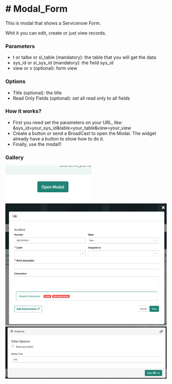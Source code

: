 # # Modal_Form

This is modal that shows a Servicenow Form.

Whit it you can edit, create or just view records.

### Parameters

- t or talbe or sl_table (mandatory): the table that you will get the data
- sys_id or sl_sys_id (mandatory): the field sys_id
- view or v (optional): form view

### Options

- Title (optional): the title
- Read Only Fields (optional): set all read only to all fields

### How it works?

- First you need set the parameters on your URL, like: &sys_id=your_sys_id&table=your_table&view=your_view
- Create a button or send a BroadCast to open the Modal. The widget already have a button to show how to do it.
- Finally, use the modal!!

### Gallery
![Button](https://github.com/WillianCostaOCL/service-now-sp/blob/main/Components/Modal_Form/modal_button.png)
![Form](https://github.com/WillianCostaOCL/service-now-sp/blob/main/Components/Modal_Form/modal_form.png)
![Options](https://github.com/WillianCostaOCL/service-now-sp/blob/main/Components/Modal_Form/modal_options.png)
